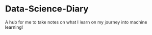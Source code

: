 # Data-Science-Diary
A hub for me to take notes on what I learn on my journey into machine learning!
